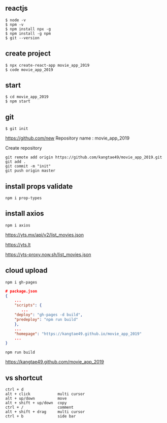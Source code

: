 reactjs
---
```
$ node -v
$ npm -v
$ npm install npx -g
$ npm install -g npm
$ git --version
```

create project
---
```
$ npx create-react-app movie_app_2019
$ code movie_app_2019
```
start
---
```
$ cd movie_app_2019
$ npm start
```

git
---
```
$ git init
```
https://github.com/new
Repository name : movie_app_2019

Create repository

```
git remote add origin https://github.com/kangtae49/movie_app_2019.git
git add .
git commit -m "init"
git push origin master
```

install props validate
---
```
npm i prop-types
```

install axios
---
```
npm i axios
```

https://yts.mx/api/v2/list_movies.json

https://yts.lt

https://yts-proxy.now.sh/list_movies.json


cloud upload
---
```
npm i gh-pages
```
``` json
# package.json
{
    ...
    "scripts": {
       ...
    "deploy": "gh-pages -d build",
    "predeploy": "npm run build"
    },
    ...
    "homepage": "https://kangtae49.github.io/movie_app_2019"
    ...
}
```

```
npm run build
```

https://kangtae49.github.com/movie_app_2019




vs shortcut
---
```
ctrl + d
alt + click            multi cursor
alt + up/down          move
alt + shift + up/down  copy
ctrl + /               comment
alt + shift + drag     multi cursor
ctrl + b               side bar
```